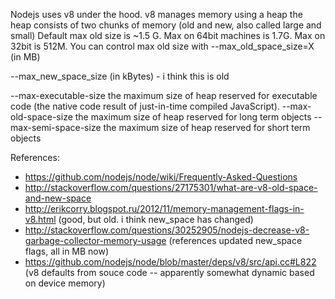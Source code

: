 Nodejs uses v8 under the hood.
v8 manages memory using a heap
the heap consists of two chunks of memory (old and new, also called large and small)
Default max old size is ~1.5 G. Max on 64bit machines is 1.7G. Max on 32bit is 512M.
You can control max old size with --max_old_space_size=X (in MB)


--max_new_space_size (in kBytes) - i think this is old

--max-executable-size the maximum size of heap reserved for executable code (the native code result of just-in-time compiled JavaScript).
--max-old-space-size the maximum size of heap reserved for long term objects
--max-semi-space-size the maximum size of heap reserved for short term objects

References:

- https://github.com/nodejs/node/wiki/Frequently-Asked-Questions
- http://stackoverflow.com/questions/27175301/what-are-v8-old-space-and-new-space
- http://erikcorry.blogspot.ru/2012/11/memory-management-flags-in-v8.html (good, but old. i think new_space has changed)
- http://stackoverflow.com/questions/30252905/nodejs-decrease-v8-garbage-collector-memory-usage (references updated new_space flags, all in MB now)
- https://github.com/nodejs/node/blob/master/deps/v8/src/api.cc#L822 (v8 defaults from souce code -- apparently somewhat dynamic based on device memory)
